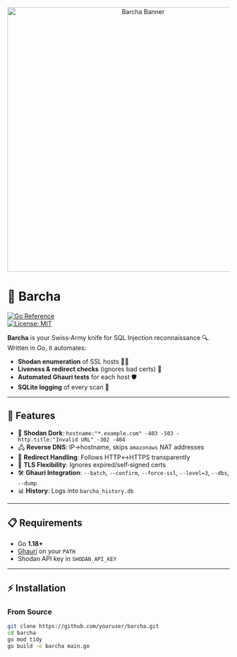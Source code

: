 <p align="center">
  <img src="https://raw.githubusercontent.com/youruser/barcha/main/banner.png" alt="Barcha Banner" width="600"/>
</p>

# 🚀 Barcha

[![Go Reference](https://pkg.go.dev/badge/github.com/youruser/barcha.svg)](https://pkg.go.dev/github.com/youruser/barcha)  
[![License: MIT](https://img.shields.io/badge/License-MIT-blue.svg)](LICENSE)

**Barcha** is your Swiss‑Army knife for SQL Injection reconnaissance 🔍. Written in Go, it automates:

- **Shodan enumeration** of SSL hosts 🕵️‍♂️  
- **Liveness & redirect checks** (ignores bad certs) 🔄  
- **Automated Ghauri tests** for each host 🛡️  
- **SQLite logging** of every scan 🔖  

---

## 🌟 Features

- 📡 **Shodan Dork**: `hostname:"*.example.com" -403 -503 -http.title:"Invalid URL" -302 -404`  
- 🖧 **Reverse DNS**: IP→hostname, skips `amazonaws` NAT addresses  
- 🔀 **Redirect Handling**: Follows HTTP↔HTTPS transparently  
- 🔐 **TLS Flexibility**: Ignores expired/self‑signed certs  
- 🛠️ **Ghauri Integration**: `--batch`, `--confirm`, `--force-ssl`, `--level=3`, `--dbs`, `--dump`  
- 📊 **History**: Logs into `barcha_history.db`  

---

## 📋 Requirements

- Go **1.18+**  
- [Ghauri](https://github.com/r0oth3x49/ghauri) on your `PATH`  
- Shodan API key in `SHODAN_API_KEY`  

---

## ⚡ Installation

### From Source

```bash
git clone https://github.com/youruser/barcha.git
cd barcha
go mod tidy
go build -o barcha main.go
